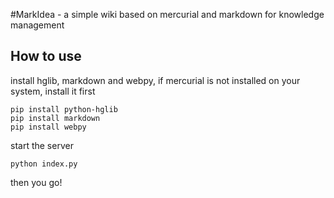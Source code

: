 #MarkIdea - a simple wiki based on mercurial and markdown for knowledge management
## How to use
install hglib, markdown and webpy, if mercurial is not installed on your system, install it first

	pip install python-hglib
	pip install markdown
	pip install webpy

start the server

	python index.py

then you go!
